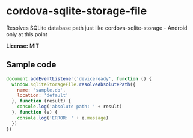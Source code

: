 # cordova-sqlite-storage-file

Resolves SQLite database path just like cordova-sqlite-storage - Android only at this point

**License:** MIT

## Sample code

```js
document.addEventListener('deviceready', function () {
  window.sqliteStorageFile.resolveAbsolutePath({
    name: 'sample.db',
    location: 'default'
  }, function (result) {
    console.log('absolute path: ' + result)
  }, function (e) {
    console.log('ERROR: ' + e.message)
  })
})
```
